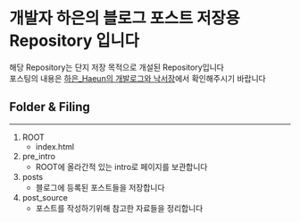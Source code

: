# 개발자 하은의 블로그 포스트 저장용 Repository 입니다
해당 Repository는 단지 저장 목적으로 개설된 Repository입니다   
포스팅의 내용은 [하은_Haeun의 개발로그와 낙서장](https://haeunrs.tistory.com "제 블로그입니다")에서 확인해주시기 바랍니다


## Folder & Filing
---
1. ROOT
   - index.html
2. pre_intro
   - ROOT에 올라간적 있는 intro로 페이지를 보관합니다
3. posts
   - 블로그에 등록된 포스트들을 저장합니다
4. post_source
   - 포스트를 작성하기위해 참고한 자료들을 정리합니다

